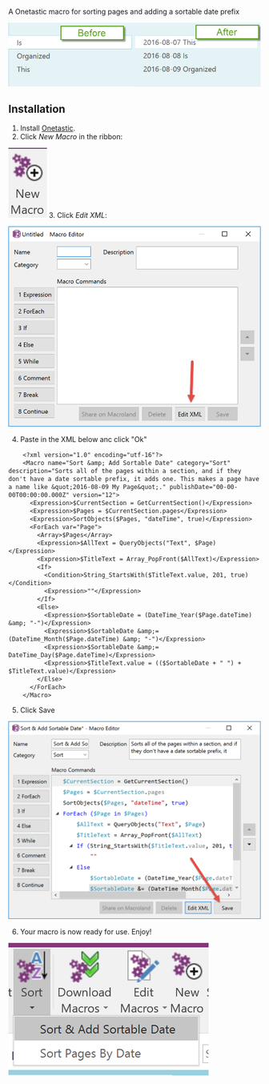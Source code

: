 A Onetastic macro for sorting pages and adding a sortable date prefix

![Before and After](before-after.png)

## Installation

1. Install [Onetastic](https://getonetastic.com/).
2. Click *New Macro* in the ribbon:

  ![New Macro](new-macro.png)
3. Click *Edit XML*:

![Macro Editor](macro-editor.png)

4. Paste in the XML below anc click "Ok"


```
    <?xml version="1.0" encoding="utf-16"?>
    <Macro name="Sort &amp; Add Sortable Date" category="Sort" description="Sorts all of the pages within a section, and if they don't have a date sortable prefix, it adds one. This makes a page have a name like &quot;2016-08-09 My Page&quot;." publishDate="00-00-00T00:00:00.000Z" version="12">
      <Expression>$CurrentSection = GetCurrentSection()</Expression>
      <Expression>$Pages = $CurrentSection.pages</Expression>
      <Expression>SortObjects($Pages, "dateTime", true)</Expression>
      <ForEach var="Page">
        <Array>$Pages</Array>
        <Expression>$AllText = QueryObjects("Text", $Page)</Expression>
        <Expression>$TitleText = Array_PopFront($AllText)</Expression>
        <If>
          <Condition>String_StartsWith($TitleText.value, 201, true)</Condition>
          <Expression>""</Expression>
        </If>
        <Else>
          <Expression>$SortableDate = (DateTime_Year($Page.dateTime) &amp; "-")</Expression>
          <Expression>$SortableDate &amp;= (DateTime_Month($Page.dateTime) &amp; "-")</Expression>
          <Expression>$SortableDate &amp;= DateTime_Day($Page.dateTime)</Expression>
          <Expression>$TitleText.value = (($SortableDate + " ") + $TitleText.value)</Expression>
        </Else>
      </ForEach>
    </Macro>
```

5. Click Save

![Click Save](click-save-on-macro-editor.png)

6. Your macro is now ready for use. Enjoy!

![Using the macro](macro.png)


